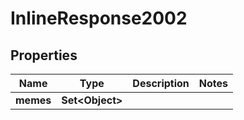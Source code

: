 

# InlineResponse2002

## Properties

Name | Type | Description | Notes
------------ | ------------- | ------------- | -------------
**memes** | **Set&lt;Object&gt;** |  | 





